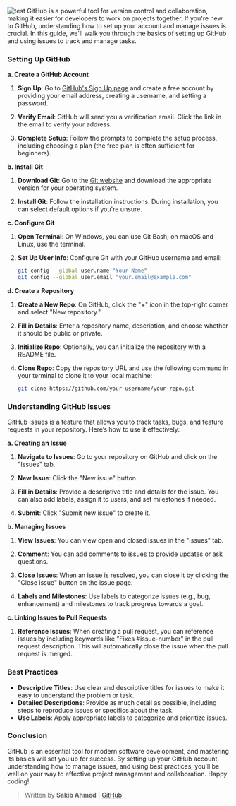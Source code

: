![test](https://opengraph.githubassets.com/3bf2b12ea830ab581a1534e6b5c8cdef573e81607ea005103c03fe3c50212dae/maptime/getting-started-with-git-and-github)
GitHub is a powerful tool for version control and collaboration, making it easier for developers to work on projects together. If you're new to GitHub, understanding how to set up your account and manage issues is crucial. In this guide, we'll walk you through the basics of setting up GitHub and using issues to track and manage tasks.

### Setting Up GitHub

**a. Create a GitHub Account**

1. **Sign Up**: Go to [GitHub's Sign Up page](https://github.com/join) and create a free account by providing your email address, creating a username, and setting a password.

2. **Verify Email**: GitHub will send you a verification email. Click the link in the email to verify your address.

3. **Complete Setup**: Follow the prompts to complete the setup process, including choosing a plan (the free plan is often sufficient for beginners).

**b. Install Git**

1. **Download Git**: Go to the [Git website](https://git-scm.com/) and download the appropriate version for your operating system.

2. **Install Git**: Follow the installation instructions. During installation, you can select default options if you're unsure.

**c. Configure Git**

1. **Open Terminal**: On Windows, you can use Git Bash; on macOS and Linux, use the terminal.

2. **Set Up User Info**: Configure Git with your GitHub username and email:

   ```bash
   git config --global user.name "Your Name"
   git config --global user.email "your.email@example.com"
   ```

**d. Create a Repository**

1. **Create a New Repo**: On GitHub, click the "+" icon in the top-right corner and select "New repository."

2. **Fill in Details**: Enter a repository name, description, and choose whether it should be public or private.

3. **Initialize Repo**: Optionally, you can initialize the repository with a README file.

4. **Clone Repo**: Copy the repository URL and use the following command in your terminal to clone it to your local machine:

   ```bash
   git clone https://github.com/your-username/your-repo.git
   ```

### Understanding GitHub Issues

GitHub Issues is a feature that allows you to track tasks, bugs, and feature requests in your repository. Here’s how to use it effectively:

**a. Creating an Issue**

1. **Navigate to Issues**: Go to your repository on GitHub and click on the "Issues" tab.

2. **New Issue**: Click the "New issue" button.

3. **Fill in Details**: Provide a descriptive title and details for the issue. You can also add labels, assign it to users, and set milestones if needed.

4. **Submit**: Click "Submit new issue" to create it.

**b. Managing Issues**

1. **View Issues**: You can view open and closed issues in the "Issues" tab.

2. **Comment**: You can add comments to issues to provide updates or ask questions.

3. **Close Issues**: When an issue is resolved, you can close it by clicking the "Close issue" button on the issue page.

4. **Labels and Milestones**: Use labels to categorize issues (e.g., bug, enhancement) and milestones to track progress towards a goal.

**c. Linking Issues to Pull Requests**

1. **Reference Issues**: When creating a pull request, you can reference issues by including keywords like "Fixes #issue-number" in the pull request description. This will automatically close the issue when the pull request is merged.

### Best Practices

- **Descriptive Titles**: Use clear and descriptive titles for issues to make it easy to understand the problem or task.
- **Detailed Descriptions**: Provide as much detail as possible, including steps to reproduce issues or specifics about the task.
- **Use Labels**: Apply appropriate labels to categorize and prioritize issues.

### Conclusion

GitHub is an essential tool for modern software development, and mastering its basics will set you up for success. By setting up your GitHub account, understanding how to manage issues, and using best practices, you’ll be well on your way to effective project management and collaboration. Happy coding!

> Written by **Sakib Ahmed** | [GitHub](https://github.com/devvsakib)
